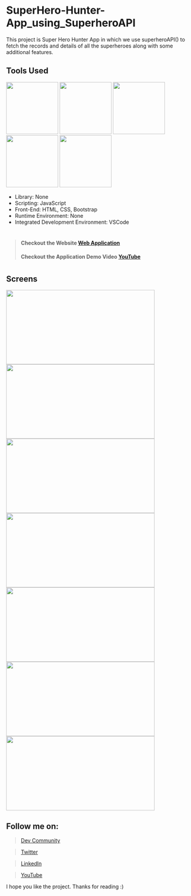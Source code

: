 # SuperHero-Hunter-App_using_SuperheroAPI
This project is Super Hero Hunter App in which we use superheroAPI() to fetch the records and details of all the superheroes along with some additional features.

## Tools Used
<p align="left">
<img height="140" width="140" src="https://www.w3.org/html/logo/downloads/HTML5_Logo_256.png">
<img height="140" width="140" src="https://logodix.com/logo/470309.png">
<img height="140" width="140" src="https://upload.wikimedia.org/wikipedia/commons/6/6a/JavaScript-logo.png">
<img height="140" width="140" src="https://code.visualstudio.com/assets/apple-touch-icon.png">
<img height="140" width="140" src="https://avatars.githubusercontent.com/u/2918581?s=200&v=4">
</p>

* Library: None
* Scripting: JavaScript
* Front-End: HTML, CSS, Bootstrap
* Runtime Environment: None
* Integrated Development Environment: VSCode

#
> #### Checkout the Website [Web Application](https://ayush-kanduri.github.io/SuperHero-Hunter-App_using_SuperheroAPI/)
> #### Checkout the Application Demo Video [YouTube]()
#

## Screens
<p align="left">
<img height="200" width="400" src="https://user-images.githubusercontent.com/76626529/163015606-4ecdde96-2bc1-4b3b-a539-45e03937646a.png">
<img height="200" width="400" src="https://user-images.githubusercontent.com/76626529/163015610-e1542c39-41b6-4567-b7e6-8d0224a1df53.png">
<img height="200" width="400" src="https://user-images.githubusercontent.com/76626529/163015612-ba319f0e-80dd-4d50-9a00-b8d23bbe4e80.png">
<img height="200" width="400" src="https://user-images.githubusercontent.com/76626529/163015613-91cc7bf3-62a8-46cf-9c69-073da997ee72.png">
<img height="200" width="400" src="https://user-images.githubusercontent.com/76626529/163015615-95de3e0f-1117-490f-acf1-17822a9d79d4.png">
<img height="200" width="400" src="https://user-images.githubusercontent.com/76626529/163015616-b698522a-1eb7-4149-89a4-b72cf2c45794.png">
<img height="200" width="400" src="https://user-images.githubusercontent.com/76626529/163015618-b6d79187-6869-4938-b9ea-93ee23939a2a.png">
</p>


## Follow me on:
> [Dev Community](https://dev.to/ayushkanduri)

> [Twitter](https://twitter.com/ayush_codes)
 
> [LinkedIn](https://www.linkedin.com/in/ayushkanduri/)

> [YouTube](https://www.youtube.com/channel/UC6c1ajC_2jF7wQp7Y13t2bg)

I hope you like the project. Thanks for reading :)
